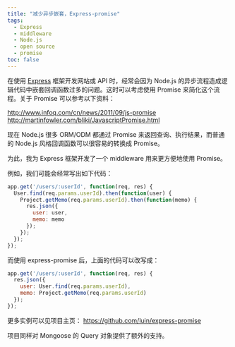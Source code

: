 ```yaml
---
title: "减少异步嵌套，Express-promise"
tags:
  - Express
  - middleware
  - Node.js
  - open source
  - promise
toc: false
---
```


在使用 <a href="http://expressjs.com" target="_blank">Express</a> 框架开发网站或 API 时，经常会因为 Node.js 的异步流程造成逻辑代码中嵌套回调函数过多的问题。这时可以考虑使用 Promise 来简化这个流程。关于 Promise 可以参考以下资料：

<a href="http://www.infoq.com/cn/news/2011/09/js-promise" target="_blank">http://www.infoq.com/cn/news/2011/09/js-promise</a>
<a href="http://martinfowler.com/bliki/JavascriptPromise.html" target="_blank">http://martinfowler.com/bliki/JavascriptPromise.html</a>

现在 Node.js 很多 ORM/ODM 都通过 Promise 来返回查询、执行结果，而普通的 Node.js 风格回调函数可以很容易的转换成 Promise。

为此，我为 Express 框架开发了一个 middleware 用来更方便地使用 Promise。

<!-- more -->

例如，我们可能会经常写出如下代码：

```javascript
app.get('/users/:userId', function(req, res) {
  User.find(req.params.userId).then(function(user) {
    Project.getMemo(req.params.userId).then(function(memo) {
      res.json({
        user: user,
        memo: memo
      });
    });
  });
});
```

而使用 express-promise 后，上面的代码可以改写成：

```javascript
app.get('/users/:userId', function(req, res) {
  res.json({
    user: User.find(req.params.userId),
    memo: Project.getMemo(req.params.userId)
  });
});
```

更多实例可以见项目主页： <a href="https://github.com/luin/express-promise" target="_blank">https://github.com/luin/express-promise</a>

项目同样对 Mongoose 的 Query 对象提供了额外的支持。
